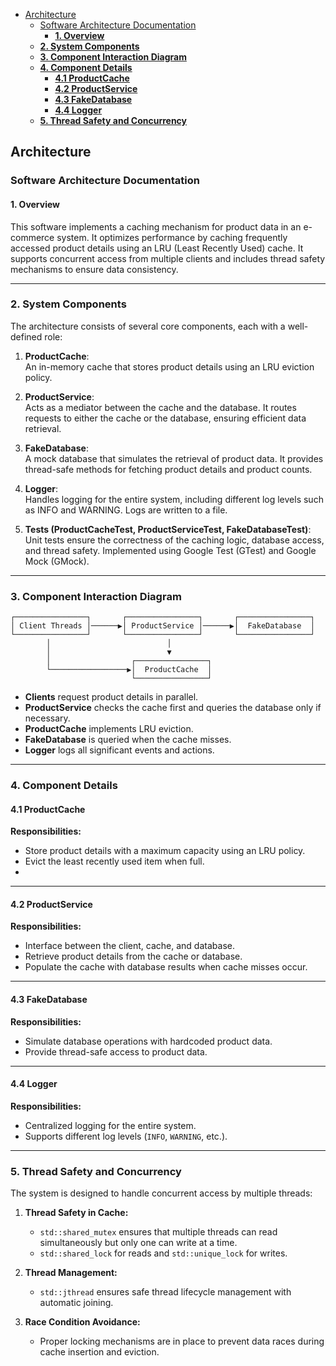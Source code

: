 - [Architecture](#architecture)
  - [Software Architecture Documentation](#software-architecture-documentation)
    - [**1. Overview**](#1-overview)
  - [**2. System Components**](#2-system-components)
  - [**3. Component Interaction Diagram**](#3-component-interaction-diagram)
  - [**4. Component Details**](#4-component-details)
    - [**4.1 ProductCache**](#41-productcache)
    - [**4.2 ProductService**](#42-productservice)
    - [**4.3 FakeDatabase**](#43-fakedatabase)
    - [**4.4 Logger**](#44-logger)
  - [**5. Thread Safety and Concurrency**](#5-thread-safety-and-concurrency)

## Architecture
### Software Architecture Documentation

#### **1. Overview**
This software implements a caching mechanism for product data in an e-commerce system. It optimizes performance by caching frequently accessed product details using an LRU (Least Recently Used) cache. It supports concurrent access from multiple clients and includes thread safety mechanisms to ensure data consistency.

---

### **2. System Components**
The architecture consists of several core components, each with a well-defined role:

1. **ProductCache**:  
   An in-memory cache that stores product details using an LRU eviction policy.
   
2. **ProductService**:  
   Acts as a mediator between the cache and the database. It routes requests to either the cache or the database, ensuring efficient data retrieval.

3. **FakeDatabase**:  
   A mock database that simulates the retrieval of product data. It provides thread-safe methods for fetching product details and product counts.

4. **Logger**:  
   Handles logging for the entire system, including different log levels such as INFO and WARNING. Logs are written to a file.

5. **Tests (ProductCacheTest, ProductServiceTest, FakeDatabaseTest)**:  
   Unit tests ensure the correctness of the caching logic, database access, and thread safety. Implemented using Google Test (GTest) and Google Mock (GMock).

---

### **3. Component Interaction Diagram**

```plaintext
┌────────────────┐       ┌────────────────┐       ┌────────────────┐
│ Client Threads │──────▶│ ProductService │──────▶│  FakeDatabase  │
└────────────────┘       └────────────────┘       └────────────────┘
        │                          │
        │                          ▼
        │                  ┌────────────────┐
        └─────────────────▶│  ProductCache  │
                           └────────────────┘
```

- **Clients** request product details in parallel.
- **ProductService** checks the cache first and queries the database only if necessary.
- **ProductCache** implements LRU eviction.
- **FakeDatabase** is queried when the cache misses.
- **Logger** logs all significant events and actions.

---

### **4. Component Details**

#### **4.1 ProductCache**
**Responsibilities:**
- Store product details with a maximum capacity using an LRU policy.
- Evict the least recently used item when full.
- 
---

#### **4.2 ProductService**
**Responsibilities:**
- Interface between the client, cache, and database.
- Retrieve product details from the cache or database.
- Populate the cache with database results when cache misses occur.

---

#### **4.3 FakeDatabase**
**Responsibilities:**
- Simulate database operations with hardcoded product data.
- Provide thread-safe access to product data.

---

#### **4.4 Logger**
**Responsibilities:**
- Centralized logging for the entire system.
- Supports different log levels (`INFO`, `WARNING`, etc.).

---

### **5. Thread Safety and Concurrency**
The system is designed to handle concurrent access by multiple threads:

1. **Thread Safety in Cache:**
   - `std::shared_mutex` ensures that multiple threads can read simultaneously but only one can write at a time.
   - `std::shared_lock` for reads and `std::unique_lock` for writes.

2. **Thread Management:**
   - `std::jthread` ensures safe thread lifecycle management with automatic joining.

3. **Race Condition Avoidance:**
   - Proper locking mechanisms are in place to prevent data races during cache insertion and eviction.